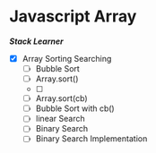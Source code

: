 # Javascript Array

**_Stack Learner_**

- [x] Array Sorting Searching
  - [ ] Bubble Sort
  - [ ] Array.sort()
  - [ ]
  - [ ] Array.sort(cb)
  - [ ] Bubble Sort with cb()
  - [ ] linear Search
  - [ ] Binary Search
  - [ ] Binary Search Implementation
